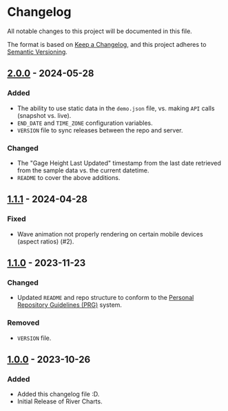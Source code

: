 # Changelog

All notable changes to this project will be documented in this file.

The format is based on [Keep a Changelog](https://keepachangelog.com/en/1.1.0/),
and this project adheres to [Semantic Versioning](https://semver.org/spec/v2.0.0.html).

## [2.0.0] - 2024-05-28

### Added

- The ability to use static data in the `demo.json` file, vs. making `API` calls (snapshot vs. live).
- `END_DATE` and `TIME_ZONE` configuration variables.
- `VERSION` file to sync releases between the repo and server.

### Changed

- The "Gage Height Last Updated" timestamp from the last date retrieved from the sample data vs. the current datetime.
- `README` to cover the above additions.

## [1.1.1] - 2024-04-28

### Fixed

- Wave animation not properly rendering on certain mobile devices (aspect ratios) (#2).

## [1.1.0] - 2023-11-23

### Changed

- Updated `README` and repo structure to conform to the [Personal Repository Guidelines (PRG)](https://github.com/scottgriv/PRG-Personal-Repository-Guidelines) system.

### Removed

- `VERSION` file.
 
## [1.0.0] - 2023-10-26

### Added

- Added this changelog file :D.
- Initial Release of River Charts.

[2.0.0]: https://github.com/scottgriv/River-Charts/compare/v1.1.1...v2.0.0
[1.1.1]: https://github.com/scottgriv/River-Charts/compare/v1.1.0...v1.1.1
[1.1.0]: https://github.com/scottgriv/River-Charts/compare/v1.0.0...v1.1.0
[1.0.0]: https://github.com/scottgriv/River-Charts/releases/tag/v1.0.0